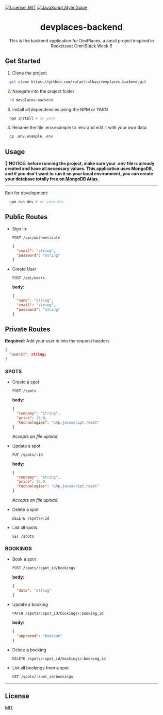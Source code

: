[![License: MIT](https://img.shields.io/badge/License-MIT-green.svg)](https://opensource.org/licenses/MIT)
[![JavaScript Style Guide](https://img.shields.io/badge/code_style-standard-brightgreen.svg)](https://standardjs.com)

<div align="center">
  <h1>devplaces-backend</h1>
  <p>This is the backend application for DevPlaces, a small project inspired in Rocketseat OmniStack Week 9</p>
</div>

## Get Started

1. Clone the project

```bash
  git clone https://github.com/rafaelcalhau/devplaces-backend.git
```

2. Navigate into the project folder

```bash
  cd devplaces-backend
```

3. Install all dependencies using the NPM or YARN

```bash
  npm install # or yarn
```

4. Rename the file .env.example to .env and edit it with your own data.

```bash
  cp .env.example .env
```

## Usage

**🚨 NOTICE: before running the project, make sure your .env file
is already created and have all necessary values. This application
uses MongoDB, and if you don't want to run it on your local
environment, you can create your database totally free on
[MongoDB Atlas](https://www.mongodb.com).**

---

Run for development:

```bash
  npm run dev # or yarn dev
```

## Public Routes

- Sign In:

  <code>POST /api/authenticate</code>

  ```json
  {
    "email": "string",
    "password": "string"
  }
  ```

- Create User

  <code>POST /api/users</code>

  <strong>body:</strong>

  ```json
  {
    "name": "string",
    "email": "string",
    "password": "string"
  }
  ```

## Private Routes

<strong>Required:</strong> Add your user id into the request headers

```json
{
  "userid": string;
}
```

### SPOTS

- Create a spot

  <code>POST /spots</code>

  <strong>body:</strong>

  ```json
  {
    "company": "string",
    "price": 15.0,
    "technologies": "php,javascript,react"
  }
  ```

  _Accepts an file upload._

- Update a spot

  <code>PUT /spots/:id</code>

  <strong>body:</strong>

  ```json
  {
    "company": "string",
    "price": 15.0,
    "technologies": "php,javascript,react"
  }
  ```

  _Accepts an file upload._

- Delete a spot

  <code>DELETE /spots/:id</code>

- List all spots

  <code>GET /spots</code>

### BOOKINGS

- Book a spot

  <code>POST /spots/:spot_id/bookings</code>

  <strong>body:</strong>

  ```json
  {
    "date": "string"
  }
  ```

- Update a booking

  <code>PATCH /spots/:spot_id/bookings/:booking_id</code>

  <strong>body:</strong>

  ```json
  {
    "approved": "boolean"
  }
  ```

- Delete a booking

  <code>DELETE /spots/:spot_id/bookings/:booking_id</code>

- List all bookings from a spot

  <code>GET /spots/:spot_id/bookings</code>

---

## License

[MIT](https://choosealicense.com/licenses/mit/)
